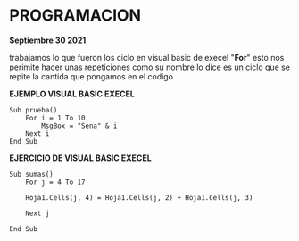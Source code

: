 # **PROGRAMACION** 


**Septiembre 30 2021**

trabajamos lo que fueron los ciclo en visual basic de execel "**For**" esto nos perimite hacer unas repeticiones como su nombre lo dice es 
un ciclo que se repite la cantida que pongamos en el codigo 

**EJEMPLO VISUAL BASIC EXECEL**

```
Sub prueba()
    For i = 1 To 10
        MsgBox = "Sena" & i
    Next i
End Sub
```
**EJERCICIO DE VISUAL BASIC EXECEL**

```
Sub sumas()
    For j = 4 To 17
    
    Hoja1.Cells(j, 4) = Hoja1.Cells(j, 2) + Hoja1.Cells(j, 3)
    
    Next j

End Sub
```